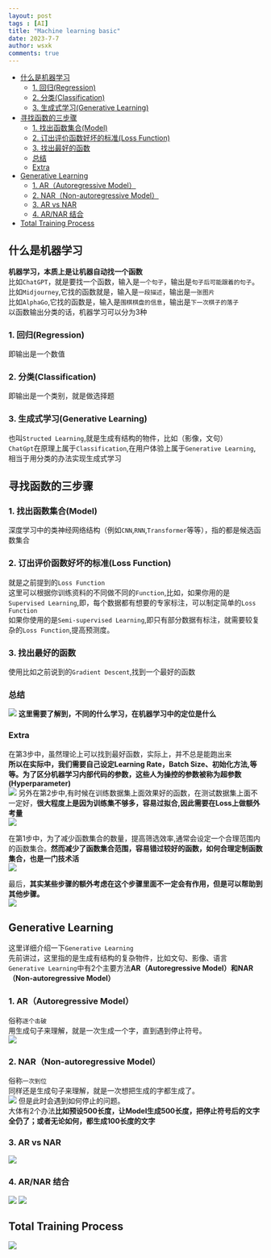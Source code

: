 ```yaml
---
layout: post
tags : [AI]
title: "Machine learning basic"
date: 2023-7-7
author: wsxk
comments: true
---
```


- [什么是机器学习](#什么是机器学习)
  - [1. 回归(Regression)](#1-回归regression)
  - [2. 分类(Classification)](#2-分类classification)
  - [3. 生成式学习(Generative Learning)](#3-生成式学习generative-learning)
- [寻找函数的三步骤](#寻找函数的三步骤)
  - [1. 找出函数集合(Model)](#1-找出函数集合model)
  - [2. 订出评价函数好坏的标准(Loss Function)](#2-订出评价函数好坏的标准loss-function)
  - [3. 找出最好的函数](#3-找出最好的函数)
  - [总结](#总结)
  - [Extra](#extra)
- [Generative Learning](#generative-learning)
  - [1. AR（Autoregressive Model）](#1-arautoregressive-model)
  - [2. NAR（Non-autoregressive Model）](#2-narnon-autoregressive-model)
  - [3. AR vs NAR](#3-ar-vs-nar)
  - [4. AR/NAR 结合](#4-arnar-结合)
- [Total Training Process](#total-training-process)


<!-- Google tag (gtag.js) -->
<script async src="https://www.googletagmanager.com/gtag/js?id=G-C22S5YSYL7"></script>
<script>
  window.dataLayer = window.dataLayer || [];
  function gtag(){dataLayer.push(arguments);}
  gtag('js', new Date());

  gtag('config', 'G-C22S5YSYL7');
</script>


## 什么是机器学习<br>
**机器学习，本质上是让机器自动找一个函数**<br>
比如`ChatGPT`，就是要找一个函数，输入是`一个句子`，输出是`句子后可能跟着的句子`。<br>
比如`Midjourney`,它找的函数就是，输入是`一段描述`，输出是`一张图片`<br>
比如`AlphaGo`,它找的函数是，输入是`围棋棋盘的信息`，输出是`下一次棋子的落子`<br>
以函数输出分类的话，机器学习可以分为3种<br>
### 1. 回归(Regression)<br>
即输出是一个数值<br>
### 2. 分类(Classification)<br>
即输出是一个类别，就是做选择题<br>
### 3. 生成式学习(Generative Learning)<br>
也叫`Structed Learning`,就是生成有结构的物件，比如（影像，文句）<br>
`ChatGpt`在原理上属于`Classification`,在用户体验上属于`Generative Learning`,相当于用分类的办法实现生成式学习<br>

## 寻找函数的三步骤<br>

### 1. 找出函数集合(Model)<br>
深度学习中的类神经网络结构（例如`CNN`,`RNN`,`Transformer`等等），指的都是候选函数集合<br>

### 2. 订出评价函数好坏的标准(Loss Function)<br>
就是之前提到的`Loss Function`<br>
这里可以根据你训练资料的不同做不同的`Function`,比如，如果你用的是`Supervised Learning`,即，每个数据都有想要的专家标注，可以制定简单的`Loss Function`<br>
如果你使用的是`Semi-supervised Learning`,即只有部分数据有标注，就需要较复杂的`Loss Function`,提高预测度。<br>

### 3. 找出最好的函数<br>
使用比如之前说到的`Gradient Descent`,找到一个最好的函数<br>

### 总结<br>
![](https://raw.githubusercontent.com/wsxk/wsxk_pictures/main/2023-7-6/%E5%B1%8F%E5%B9%95%E6%88%AA%E5%9B%BE%202023-07-10%20103023.png)
**这里需要了解到，不同的什么学习，在机器学习中的定位是什么**<br>

### Extra<br>
在第3步中，虽然理论上可以找到最好函数，实际上，并不总是能跑出来<br>
**所以在实际中，我们需要自己设定Learning Rate，Batch Size、初始化方法,等等。为了区分机器学习内部代码的参数，这些人为操控的参数被称为超参数(Hyperparameter)**<br>
![](https://raw.githubusercontent.com/wsxk/wsxk_pictures/main/2023-7-6/20230710120616.png)
另外在第2步中,有时候在训练数据集上面效果好的函数，在测试数据集上面不一定好，**很大程度上是因为训练集不够多，容易过拟合,因此需要在Loss上做额外考量**<br>
![](https://raw.githubusercontent.com/wsxk/wsxk_pictures/main/2023-7-6/20230710121050.png)<br>

在第1步中，为了减少函数集合的数量，提高筛选效率,通常会设定一个合理范围内的函数集合。**然而减少了函数集合范围，容易错过较好的函数，如何合理定制函数集合，也是一门技术活**<br>
![](https://raw.githubusercontent.com/wsxk/wsxk_pictures/main/2023-7-6/20230710121343.png)

最后，**其实某些步骤的额外考虑在这个步骤里面不一定会有作用，但是可以帮助到其他步骤。**<br>
![](https://raw.githubusercontent.com/wsxk/wsxk_pictures/main/2023-7-6/20230710121445.png)

## Generative Learning<br>
这里详细介绍一下`Generative Learning`<br>
先前讲过，这里指的是生成有结构的复杂物件，比如文句、影像、语言<br>
`Generative Learning`中有2个主要方法**AR（Autoregressive Model）和NAR（Non-autoregressive Model）**<br>

### 1. AR（Autoregressive Model）<br>
俗称`逐个击破`<br>
用生成句子来理解，就是一次生成一个字，直到遇到停止符号。<br>
![](https://raw.githubusercontent.com/wsxk/wsxk_pictures/main/2023-7-6/20230711104902.png)
### 2. NAR（Non-autoregressive Model）<br>
俗称`一次到位`<br>
同样还是生成句子来理解，就是一次想把生成的字都生成了。<br>
![](https://raw.githubusercontent.com/wsxk/wsxk_pictures/main/2023-7-6/20230711104950.png)
但是此时会遇到如何停止的问题。<br>
大体有2个办法**比如预设500长度，让Model生成500长度，把停止符号后的文字全仍了；或者无论如何，都生成100长度的文字**<br>

### 3. AR vs NAR<br>
![](https://raw.githubusercontent.com/wsxk/wsxk_pictures/main/2023-7-6/20230711105152.png)

### 4. AR/NAR 结合<br>
![](https://raw.githubusercontent.com/wsxk/wsxk_pictures/main/2023-7-6/20230711105233.png)
![](https://raw.githubusercontent.com/wsxk/wsxk_pictures/main/2023-7-6/20230711105250.png)


## Total Training Process<br>
![](https://raw.githubusercontent.com/wsxk/wsxk_pictures/main/2023-7-6/MachineLearning.jpg)
